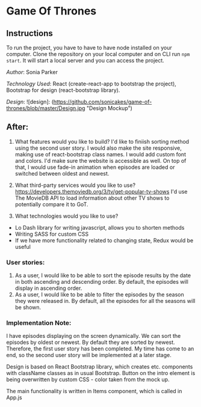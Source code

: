 # Game Of Thrones


## Instructions
To run the project, you have to have to have node installed on your computer. Clone the repository on your local computer and on CLI run `npm start`. It will start a local server and you can access the project. 

*Author*: Sonia Parker

*Technology Used*: React (create-react-app to bootstrap the project), Bootstrap for design (react-bootstrap library).

*Design*:
![design]: (https://github.com/sonicakes/game-of-thrones/blob/master/Design.jpg "Design Mockup")


## After:

1. What features would you like to build?
I'd like to finiish sorting method using the second user story. I would also make the site responsive, making use of react-bootstrap class names. I would add custom font and colors. I'd make sure the website is accessible as well. On top of that, I would use fade-in animation when episodes are loaded or switched between oldest and newest.


2. What third-party services would you like to use?
https://developers.themoviedb.org/3/tv/get-popular-tv-shows
I'd use The MovieDB API to load information about other TV shows to potentially compare it to GoT.

3. What technologies would you like to use?
- Lo Dash library for writing javascript, allows you to shorten methods
- Writing SASS for custom CSS
- If we have more functionality related to changing state, Redux would be useful



### User stories:

1. As a user, I would like to be able to sort the episode results by the date in both
ascending and descending order. By default, the episodes will display in ascending
order.
2. As a user, I would like to be able to filter the episodes by the season they were
released in. By default, all the episodes for all the seasons will be shown.

### Implementation Note:

I have episodes displaying on the screen dynamically. We can sort the episodes by oldest or newest. By default they are sorted by newest. Therefore, the first user story has been completed. My time has come to an end, so the second user story will be implemented at a later stage.

Design is based on React Bootstrap library, which creates <Row> etc. components with className classes as in usual Bootstrap. Button on the intro element is being overwritten by custom CSS - color taken from the mock up.

The main functionality is written in Items component, which is called in App.js



